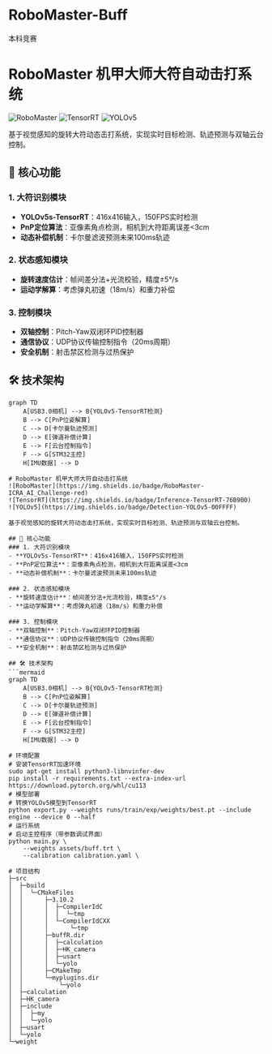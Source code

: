 # RoboMaster-Buff
本科竞赛
# RoboMaster 机甲大师大符自动击打系统
![RoboMaster](https://img.shields.io/badge/RoboMaster-ICRA_AI_Challenge-red) 
![TensorRT](https://img.shields.io/badge/Inference-TensorRT-76B900) 
![YOLOv5](https://img.shields.io/badge/Detection-YOLOv5-00FFFF)

基于视觉感知的旋转大符动态击打系统，实现实时目标检测、轨迹预测与双轴云台控制。

## 🚀 核心功能
### 1. 大符识别模块
- **YOLOv5s-TensorRT**：416x416输入，150FPS实时检测  
- **PnP定位算法**：亚像素角点检测，相机到大符距离误差<3cm  
- **动态补偿机制**：卡尔曼滤波预测未来100ms轨迹

### 2. 状态感知模块
- **旋转速度估计**：帧间差分法+光流校验，精度±5°/s  
- **运动学解算**：考虑弹丸初速（18m/s）和重力补偿

### 3. 控制模块
- **双轴控制**：Pitch-Yaw双闭环PID控制器  
- **通信协议**：UDP协议传输控制指令（20ms周期）  
- **安全机制**：射击禁区检测与过热保护

## 🛠️ 技术架构
```mermaid
graph TD
    A[USB3.0相机] --> B{YOLOv5-TensorRT检测}
    B --> C[PnP位姿解算]
    C --> D[卡尔曼轨迹预测]
    D --> E[弹道补偿计算]
    E --> F[云台控制指令]
    F --> G[STM32主控]
    H[IMU数据] --> D

# RoboMaster 机甲大师大符自动击打系统
![RoboMaster](https://img.shields.io/badge/RoboMaster-ICRA_AI_Challenge-red) 
![TensorRT](https://img.shields.io/badge/Inference-TensorRT-76B900) 
![YOLOv5](https://img.shields.io/badge/Detection-YOLOv5-00FFFF)

基于视觉感知的旋转大符动态击打系统，实现实时目标检测、轨迹预测与双轴云台控制。

## 🚀 核心功能
### 1. 大符识别模块
- **YOLOv5s-TensorRT**：416x416输入，150FPS实时检测  
- **PnP定位算法**：亚像素角点检测，相机到大符距离误差<3cm  
- **动态补偿机制**：卡尔曼滤波预测未来100ms轨迹

### 2. 状态感知模块
- **旋转速度估计**：帧间差分法+光流校验，精度±5°/s  
- **运动学解算**：考虑弹丸初速（18m/s）和重力补偿

### 3. 控制模块
- **双轴控制**：Pitch-Yaw双闭环PID控制器  
- **通信协议**：UDP协议传输控制指令（20ms周期）  
- **安全机制**：射击禁区检测与过热保护

## 🛠️ 技术架构
```mermaid
graph TD
    A[USB3.0相机] --> B{YOLOv5-TensorRT检测}
    B --> C[PnP位姿解算]
    C --> D[卡尔曼轨迹预测]
    D --> E[弹道补偿计算]
    E --> F[云台控制指令]
    F --> G[STM32主控]
    H[IMU数据] --> D

# 环境配置
# 安装TensorRT加速环境
sudo apt-get install python3-libnvinfer-dev
pip install -r requirements.txt --extra-index-url https://download.pytorch.org/whl/cu113
# 模型部署
# 转换YOLOv5模型到TensorRT
python export.py --weights runs/train/exp/weights/best.pt --include engine --device 0 --half
# 运行系统
# 启动主控程序（带参数调试界面）
python main.py \
    --weights assets/buff.trt \
    --calibration calibration.yaml \

# 项目结构
├─src
│  ├─build
│  │  └─CMakeFiles
│  │      ├─3.10.2
│  │      │  ├─CompilerIdC
│  │      │  │  └─tmp
│  │      │  └─CompilerIdCXX
│  │      │      └─tmp
│  │      ├─buffR.dir
│  │      │  ├─calculation
│  │      │  ├─HK_camera
│  │      │  ├─usart
│  │      │  └─yolo
│  │      ├─CMakeTmp
│  │      └─myplugins.dir
│  │          └─yolo
│  ├─calculation
│  ├─HK_camera
│  ├─include
│  │  ├─my
│  │  └─yolo
│  ├─usart
│  └─yolo
└─weight
